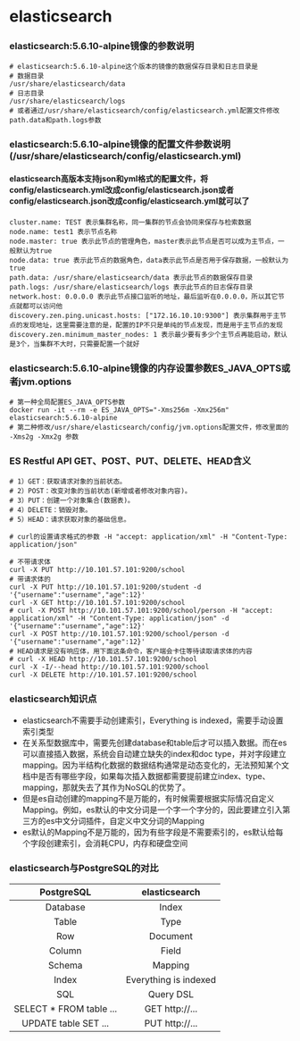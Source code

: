 # elasticsearch

### elasticsearch:5.6.10-alpine镜像的参数说明
```
# elasticsearch:5.6.10-alpine这个版本的镜像的数据保存目录和日志目录是
# 数据目录
/usr/share/elasticsearch/data
# 日志目录
/usr/share/elasticsearch/logs
# 或者通过/usr/share/elasticsearch/config/elasticsearch.yml配置文件修改path.data和path.logs参数
```

### elasticsearch:5.6.10-alpine镜像的配置文件参数说明(/usr/share/elasticsearch/config/elasticsearch.yml)
#### elasticsearch高版本支持json和yml格式的配置文件，将config/elasticsearch.yml改成config/elasticsearch.json或者config/elasticsearch.json改成config/elasticsearch.yml就可以了
```
cluster.name: TEST 表示集群名称，同一集群的节点会协同来保存与检索数据
node.name: test1 表示节点名称
node.master: true 表示此节点的管理角色，master表示此节点是否可以成为主节点，一般默认为true
node.data: true 表示此节点的数据角色，data表示此节点是否用于保存数据，一般默认为true
path.data: /usr/share/elasticsearch/data 表示此节点的数据保存目录
path.logs: /usr/share/elasticsearch/logs 表示此节点的日志保存目录
network.host: 0.0.0.0 表示此节点接口监听的地址，最后监听在0.0.0.0，所以其它节点就都可以访问他
discovery.zen.ping.unicast.hosts: ["172.16.10.10:9300"] 表示集群用于主节点的发现地址，这里需要注意的是，配置的IP不只是单纯的节点发现，而是用于主节点的发现
discovery.zen.minimum_master_nodes: 1 表示最少要有多少个主节点再能启动，默认是3个，当集群不大时，只需要配置一个就好 
```

### elasticsearch:5.6.10-alpine镜像的内存设置参数ES_JAVA_OPTS或者jvm.options
```
# 第一种全局配置ES_JAVA_OPTS参数
docker run -it --rm -e ES_JAVA_OPTS="-Xms256m -Xmx256m" elasticsearch:5.6.10-alpine
# 第二种修改/usr/share/elasticsearch/config/jvm.options配置文件，修改里面的 -Xms2g -Xmx2g 参数
```

### ES Restful API GET、POST、PUT、DELETE、HEAD含义 
```
# 1）GET：获取请求对象的当前状态。 
# 2）POST：改变对象的当前状态(新增或者修改对象内容)。 
# 3）PUT：创建一个对象集合(数据表)。 
# 4）DELETE：销毁对象。 
# 5）HEAD：请求获取对象的基础信息。

# curl的设置请求格式的参数 -H "accept: application/xml" -H "Content-Type: application/json"
 
# 不带请求体
curl -X PUT http://10.101.57.101:9200/school
# 带请求体的
curl -X PUT http://10.101.57.101:9200/student -d '{"username":"username","age":12}'
curl -X GET http://10.101.57.101:9200/school
# curl -X POST http://10.101.57.101:9200/school/person -H "accept: application/xml" -H "Content-Type: application/json" -d '{"username":"username","age":12}'
curl -X POST http://10.101.57.101:9200/school/person -d '{"username":"username","age":12}'
# HEAD请求是没有响应体，用下面这条命令，客户端会卡住等待读取请求体的内容
# curl -X HEAD http://10.101.57.101:9200/school
curl -X -I/--head http://10.101.57.101:9200/school
curl -X DELETE http://10.101.57.101:9200/school
```

### elasticsearch知识点
* elasticsearch不需要手动创建索引，Everything is indexed，需要手动设置索引类型
* 在关系型数据库中，需要先创建database和table后才可以插入数据。而在es可以直接插入数据，系统会自动建立缺失的index和doc type，并对字段建立mapping。因为半结构化数据的数据结构通常是动态变化的，无法预知某个文档中是否有哪些字段，如果每次插入数据都需要提前建立index、type、mapping，那就失去了其作为NoSQL的优势了。
* 但是es自动创建的mapping不是万能的，有时候需要根据实际情况自定义Mapping。例如，es默认的中文分词是一个字一个字分的，因此要建立引入第三方的es中文分词插件，自定义中文分词的Mapping
* es默认的Mapping不是万能的，因为有些字段是不需要索引的，es默认给每个字段创建索引，会消耗CPU，内存和硬盘空间

### elasticsearch与PostgreSQL的对比
PostgreSQL | elasticsearch
:---:|:---:
Database | Index
Table | Type
Row | Document
Column | Field
Schema | Mapping
Index | Everything is indexed
SQL | Query DSL
SELECT * FROM table ... | GET http://...
UPDATE table SET ... | PUT http://...
